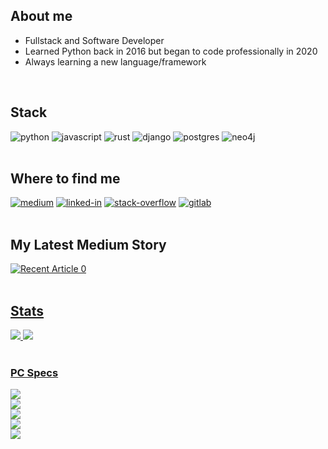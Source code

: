## About me

* Fullstack and Software Developer
* Learned Python back in 2016 but began to code professionally in 2020
* Always learning a new language/framework

<br>

## Stack

<div>
<img alt="python" src="https://img.shields.io/badge/Python-3776AB?style=for-the-badge&logo=python&logoColor=yellow" />
<img alt="javascript" src="https://img.shields.io/badge/JavaScript-F7DF1E?style=for-the-badge&logo=javascript&logoColor=black" />
<img alt="rust" src="https://img.shields.io/badge/Rust-000000?style=for-the-badge&logo=rust&logoColor=orange" />
<img alt="django" src="https://img.shields.io/badge/Django-092E20?style=for-the-badge&logo=django&logoColor=white" />
<img alt="postgres" src="https://img.shields.io/badge/PostgreSQL-316192?style=for-the-badge&logo=postgresql&logoColor=white" />
<img alt="neo4j" src="https://img.shields.io/badge/Neo4j-000000?&style=for-the-badge&logo=neo4j&logoColor=yellow" />
</div>
<br>

## Where to find me

<div>
<a href="https://andrepz.medium.com/"><img alt="medium" src="https://img.shields.io/badge/medium-000000?logo=medium&logoColor=white&style=for-the-badge" /></a>
<a href="https://www.linkedin.com/in/andre-h-r-perez/"><img alt="linked-in" src="https://img.shields.io/badge/linkedin-%230077B5.svg?&style=for-the-badge&logo=linkedin&logoColor=white" /></a>
<a href="https://stackoverflow.com/users/14244437/andrepz"><img alt="stack-overflow" src="https://img.shields.io/badge/stack%20overflow-FE7A16?logo=stack-overflow&logoColor=white&style=for-the-badge" /></a>
<a href="https://gitlab.com/andrepz"><img alt="gitlab" src="https://img.shields.io/badge/gitlab-5532ff?logo=gitlab&logoColor=orange&style=for-the-badge" /></a>
</div>
<br>

## My Latest Medium Story
<div>
<a target="_blank" href="https://github-readme-medium-recent-article.vercel.app/medium/@andrepz/0"><img src="https://github-readme-medium-recent-article.vercel.app/medium/@andrepz/0" alt="Recent Article 0"> 
</div>
<br>

## Stats
<div>
<img src="https://github-readme-stats.vercel.app/api?username=pzandre&count_private=true&show_icons=true&theme=blue-green&hide_border=true" /> 
<img src="https://github-readme-stats.vercel.app/api/top-langs/?username=pzandre&count_private=true&show_icons=true&theme=blue-green&hide_border=true&layout=compact" />
</div>
<br>

### PC Specs
<div>
<img src="https://img.shields.io/badge/AMD-Ryzen_5_3400G-000000?style=for-the-badge&logo=amd&logoColor=red" />
</br>
<img src="https://img.shields.io/badge/Corsair-16GB_3200MHz-000000?style=for-the-badge&logo=corsair&logoColor=yellow" />
</br>
<img src="https://img.shields.io/badge/Asus-B450_GAMING-000000?style=for-the-badge&logo=asus&logoColor=blue" />
</br>
<img src="https://img.shields.io/badge/WD-Black_NVMe_500GB-000000?style=for-the-badge" />
</br>
<img src="https://img.shields.io/badge/Pop!_OS-000000?style=for-the-badge&logo=popos&logoColor=ffffff" />
</br>
</div>
